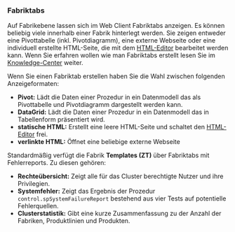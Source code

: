 ### Fabriktabs

Auf Fabrikebene lassen sich im Web Client Fabriktabs anzeigen. Es können beliebig viele innerhalb einer Fabrik hinterlegt werden. Sie zeigen entweder eine Pivottabelle (inkl. Pivotdiagramm), eine externe Webseite oder eine individuell erstellte HTML-Seite, die mit dem [HTML-Editor](/der-web-client/werk/clusterseite-bearbeiten.md) bearbeitet werden kann. Wenn Sie erfahren wollen wie man Fabriktabs erstellt lesen Sie im [Knowledge-Center]( https://github.com/saxess-software/DataFactory-Knowledge-Center/blob/master/3d.%20DataFactory%20-%20Webclient%20Configuration/Configuration%20of%20FactoryTabs/How%20to%20create%20FactoryTabs.md ) weiter.

Wenn Sie einen Fabriktab erstellen haben Sie die Wahl zwischen folgenden Anzeigeformaten:

* **Pivot:** Lädt die Daten einer Prozedur in ein Datenmodell das als Pivottabelle und Pivotdiagramm dargestellt werden kann.
* **DataGrid:** Lädt die Daten einer Prozedur in ein Datenmodell das in Tabellenform präsentiert wird.
* **statische HTML:** Erstellt eine leere HTML-Seite und schaltet den [HTML-Editor](/der-web-client/werk/clusterseite-bearbeiten.md) frei.
* **verlinkte HTML:** Öffnet eine beliebige externe Webseite 

Standardmäßig verfügt die Fabrik **Templates (ZT)** über Fabriktabs mit Fehlerreports. Zu diesen gehören:

* **Rechteübersicht:** Zeigt alle für das Cluster berechtigte Nutzer und ihre Privilegien.
* **Systemfehler:** Zeigt das Ergebnis der Prozedur `control.spSystemFailureReport` bestehend aus vier Tests auf potentielle Fehlerquellen.
* **Clusterstatistik:** Gibt eine kurze Zusammenfassung zu der Anzahl der Fabriken, Produktlinien und Produkten.


<!---


* **Anwenderfehler:** BAUSTELLE

---
![](/Pictures/Web-Client/Fabrik/Pivot-Ansicht/fabriktabs_1.png)

---
---
![](/Pictures/Web-Client/Fabrik/Pivot-Ansicht/fabriktabs_2.png)

---
---
![](/Pictures/Web-Client/Fabrik/Pivot-Ansicht/fabriktabs_3.png)

---
---
![](/Pictures/Web-Client/Fabrik/Pivot-Ansicht/fabriktabs_4.png)

---


-->


